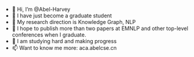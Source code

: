 - 👋 Hi, I’m @Abel-Harvey
- 👀 I have just become a graduate student
- 🌱 My research direction is Knowledge Graph, NLP
- 🌱 I hope to publish more than two papers at EMNLP and other top-level conferences when I graduate.
- 💞️ I am studying hard and making progress
- 📫 Want to know me more: aca.abelcse.cn

<!---
Abel-Harvey/Abel-Harvey is a ✨ special ✨ repository because its `README.md` (this file) appears on your GitHub profile.
You can click the Preview link to take a look at your changes.
--->

